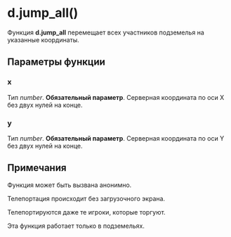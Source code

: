 # d.jump_all()
Функция **d.jump_all** перемещает всех участников подземелья на указанные координаты.

## Параметры функции
### x
Тип *number*. **Обязательный параметр**. Серверная координата по оси X без двух нулей на конце.

### y
Тип *number*. **Обязательный параметр**. Серверная координата по оси Y без двух нулей на конце.

## Примечания
Функция может быть вызвана анонимно.

Телепортация происходит без загрузочного экрана.

Телепортируются даже те игроки, которые торгуют.

Эта функция работает только в подземельях.